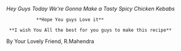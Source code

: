 *Hey Guys Today We're Gonna Make a Tasty Spicy Chicken Kebabs*
      
               **Hope You guys Love it**

     **I wish You All the best for you guys to make this recipe** 

 

By Your Lovely Friend,
                     R.Mahendra